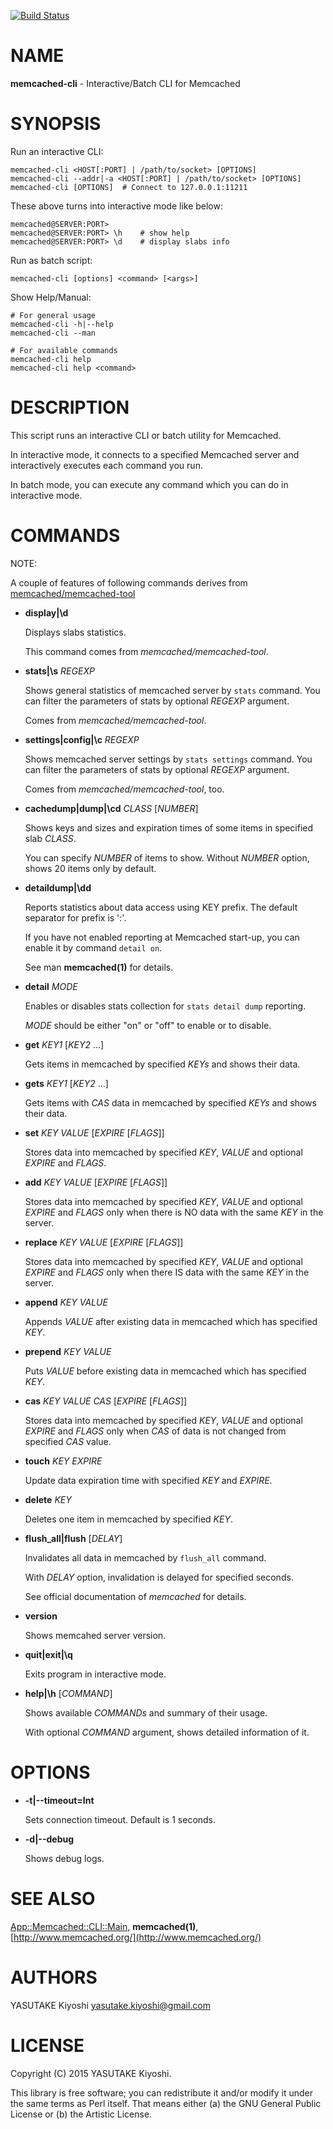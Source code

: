 [![Build Status](https://travis-ci.org/key-amb/perl5-App-Memcached-CLI.svg?branch=master)](https://travis-ci.org/key-amb/perl5-App-Memcached-CLI)
# NAME

**memcached-cli** - Interactive/Batch CLI for Memcached

# SYNOPSIS

Run an interactive CLI:

```
memcached-cli <HOST[:PORT] | /path/to/socket> [OPTIONS]
memcached-cli --addr|-a <HOST[:PORT] | /path/to/socket> [OPTIONS]
memcached-cli [OPTIONS]  # Connect to 127.0.0.1:11211
```

These above turns into interactive mode like below:

```
memcached@SERVER:PORT>
memcached@SERVER:PORT> \h    # show help
memcached@SERVER:PORT> \d    # display slabs info
```

Run as batch script:

```
memcached-cli [options] <command> [<args>]
```

Show Help/Manual:

```
# For general usage
memcached-cli -h|--help
memcached-cli --man

# For available commands
memcached-cli help
memcached-cli help <command>
```

# DESCRIPTION

This script runs an interactive CLI or batch utility for Memcached.

In interactive mode, it connects to a specified Memcached server and
interactively executes each command you run.

In batch mode, you can execute any command which you can do in interactive mode.

# COMMANDS

NOTE:

A couple of features of following commands derives from
[memcached/memcached-tool](https://github.com/memcached/memcached/blob/master/scripts/memcached-tool)

- **display|\\d**

    Displays slabs statistics.

    This command comes from _memcached/memcached-tool_.

- **stats|\\s** _REGEXP_

    Shows general statistics of memcached server by `stats` command.
    You can filter the parameters of stats by optional _REGEXP_ argument.

    Comes from _memcached/memcached-tool_.

- **settings|config|\\c** _REGEXP_

    Shows memcached server settings by `stats settings` command.
    You can filter the parameters of stats by optional _REGEXP_ argument.

    Comes from _memcached/memcached-tool_, too.

- **cachedump|dump|\\cd** _CLASS_ \[_NUMBER_\]

    Shows keys and sizes and expiration times of some items in specified slab _CLASS_.

    You can specify _NUMBER_ of items to show.
    Without _NUMBER_ option, shows 20 items only by default.

- **detaildump|\\dd**

    Reports statistics about data access using KEY prefix. The default separator for
    prefix is ':'.

    If you have not enabled reporting at Memcached start-up, you can enable it by
    command `detail on`.

    See man **memcached(1)** for details.

- **detail** _MODE_

    Enables or disables stats collection for `stats detail dump` reporting.

    _MODE_ should be either "on" or "off" to enable or to disable.

- **get** _KEY1_ \[_KEY2_ ...\]

    Gets items in memcached by specified _KEYs_ and shows their data.

- **gets** _KEY1_ \[_KEY2_ ...\]

    Gets items with _CAS_ data in memcached by specified _KEYs_ and shows their
    data.

- **set** _KEY_ _VALUE_ \[_EXPIRE_ \[_FLAGS_\]\]

    Stores data into memcached by specified _KEY_, _VALUE_ and optional _EXPIRE_
    and _FLAGS_.

- **add** _KEY_ _VALUE_ \[_EXPIRE_ \[_FLAGS_\]\]

    Stores data into memcached by specified _KEY_, _VALUE_ and optional _EXPIRE_
    and _FLAGS_ only when there is NO data with the same _KEY_ in the server.

- **replace** _KEY_ _VALUE_ \[_EXPIRE_ \[_FLAGS_\]\]

    Stores data into memcached by specified _KEY_, _VALUE_ and optional _EXPIRE_
    and _FLAGS_ only when there IS data with the same _KEY_ in the server.

- **append** _KEY_ _VALUE_

    Appends _VALUE_ after existing data in memcached which has specified _KEY_.

- **prepend** _KEY_ _VALUE_

    Puts _VALUE_ before existing data in memcached which has specified _KEY_.

- **cas** _KEY_ _VALUE_ _CAS_ \[_EXPIRE_ \[_FLAGS_\]\]

    Stores data into memcached by specified _KEY_, _VALUE_ and optional _EXPIRE_
    and _FLAGS_ only when _CAS_ of data is not changed from specified _CAS_ value.

- **touch** _KEY_ _EXPIRE_

    Update data expiration time with specified _KEY_ and _EXPIRE_.

- **delete** _KEY_

    Deletes one item in memcached by specified _KEY_.

- **flush\_all|flush** \[_DELAY_\]

    Invalidates all data in memcached by `flush_all` command.

    With _DELAY_ option, invalidation is delayed for specified seconds.

    See official documentation of _memcached_ for details.

- **version**

    Shows memcahed server version.

- **quit|exit|\\q**

    Exits program in interactive mode.

- **help|\\h** \[_COMMAND_\]

    Shows available _COMMANDs_ and summary of their usage.

    With optional _COMMAND_ argument, shows detailed information of it.

# OPTIONS

- **-t|--timeout=Int**

    Sets connection timeout. Default is 1 seconds.

- **-d|--debug**

    Shows debug logs.

# SEE ALSO

[App::Memcached::CLI::Main](https://metacpan.org/pod/App::Memcached::CLI::Main),
**memcached(1)**,
[http://www.memcached.org/](http://www.memcached.org/)

# AUTHORS

YASUTAKE Kiyoshi <yasutake.kiyoshi@gmail.com>

# LICENSE

Copyright (C) 2015 YASUTAKE Kiyoshi.

This library is free software; you can redistribute it and/or modify it under
the same terms as Perl itself.  That means either (a) the GNU General Public
License or (b) the Artistic License.
